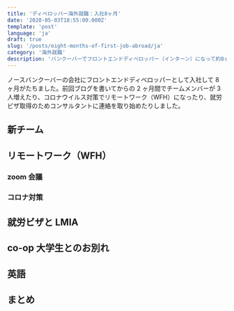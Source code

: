 ```yaml
---
title: 'ディベロッパー海外就職：入社8ヶ月'
date: '2020-05-03T18:55:00.000Z'
template: 'post'
language: 'ja'
draft: true
slug: '/posts/eight-months-of-first-job-abroad/ja'
category: '海外就職'
description: 'バンクーバーでフロントエンドディベロッパー（インターン）になって約8ヶ月。チームにメンバーが3人増えたり、コロナウイルスの影響でリモートワークになったり。就労ビザ取得のためコンサルタントとのやり取りも始めました。'
---
```


ノースバンクーバーの会社にフロントエンドディベロッパーとして入社して 8 ヶ月がたちました。前回ブログを書いてからの 2 ヶ月間でチームメンバーが 3 人増えたり、コロナウイルス対策でリモートワーク（WFH）になったり、就労ビザ取得のためコンサルタントに連絡を取り始めたりしました。

## 新チーム

## リモートワーク（WFH）

### zoom 会議

### コロナ対策

## 就労ビザと LMIA

## co-op 大学生とのお別れ

## 英語

## まとめ
